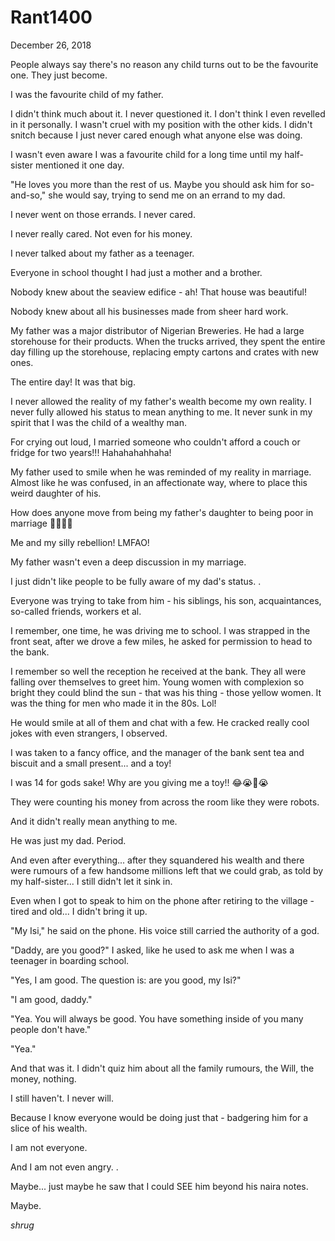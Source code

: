 # Rant1400


December 26, 2018

People always say there's no reason any child turns out to be the favourite one. They just become. 

I was the favourite child of my father.

I didn't think much about it. I never questioned it. I don't think I even revelled in it personally. I wasn't cruel with my position with the other kids. I didn't snitch because I just never cared enough what anyone else was doing.

I wasn't even aware I was a favourite child for a long time until my half-sister mentioned it one day.

"He loves you more than the rest of us. Maybe you should ask him for so-and-so," she would say, trying to send me on an errand to my dad.

I never went on those errands. I never cared. 

I never really cared. Not even for his money.

I never talked about my father as a teenager. 

Everyone in school thought I had just a mother and a brother. 

Nobody knew about the seaview edifice - ah! That house was beautiful!

Nobody knew about all his businesses made from sheer hard work.

My father was a major distributor of Nigerian Breweries. He had a large storehouse for their products. When the trucks arrived, they spent the entire day filling up the storehouse, replacing empty cartons and crates with new ones.

The entire day! It was that big.

I never allowed the reality of my father's wealth become my own reality. I never fully allowed his status to mean anything to me. It never sunk in my spirit that I was the child of a wealthy man.

For crying out loud, I married someone who couldn't afford a couch or fridge for two years!!! Hahahahahhaha!

My father used to smile when he was reminded of my reality in marriage. Almost like he was confused, in an affectionate way, where to place this weird daughter of his.

How does anyone move from being my father's daughter to being poor in marriage 🤣🤣😂😂

Me and my silly rebellion! LMFAO!

My father wasn't even a deep discussion in my marriage.

I just didn't like people to be fully aware of my dad's status.
.

Everyone was trying to take from him - his siblings, his son, acquaintances, so-called friends, workers et al. 

I remember, one time, he was driving me to school. I was strapped in the front seat, after we drove a few miles, he asked for permission to head to the bank.

I remember so well the reception he received at the bank. They all were falling over themselves to greet him. Young women with complexion so bright they could blind the sun - that was his thing - those yellow women. It was the thing for men who made it in the 80s. Lol!

He would smile at all of them and chat with a few. He cracked really cool jokes with even strangers, I observed.

I was taken to a fancy office, and the manager of the bank sent tea and biscuit and a small present... and a toy!

I was 14 for gods sake! Why are you giving me a toy!! 😂😭🤣😭

They were counting his money from across the room like they were robots. 

And it didn't really mean anything to me.

He was just my dad. Period.

And even after everything... after they squandered his wealth and there were rumours of a few handsome millions left that we could grab, as told by my half-sister... I still didn't let it sink in.

Even when I got to speak to him on the phone after retiring to the village - tired and old... I didn't bring it up.

"My Isi," he said on the phone. His voice still carried the authority of a god.

"Daddy, are you good?" I asked, like he used to ask me when I was a teenager in boarding school. 

"Yes, I am good. The question is: are you good, my Isi?"

"I am good, daddy."

"Yea. You will always be good. You have something inside of you many people don't have."

"Yea."

And that was it. I didn't quiz him about all the family rumours, the Will, the money, nothing.

I still haven't. I never will.

Because I know everyone would be doing just that - badgering him for a slice of his wealth.

I am not everyone.

And I am not even angry.
.

Maybe... just maybe he saw that I could SEE him beyond his naira notes.

Maybe.

*shrug*